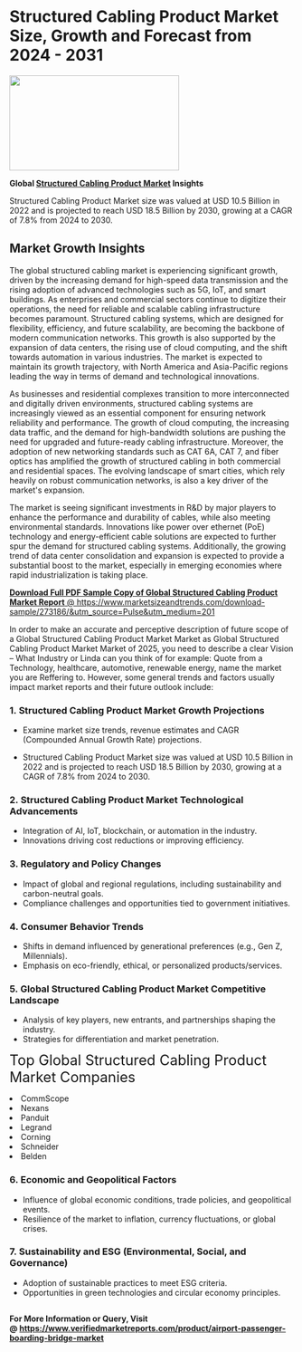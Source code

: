 <H1>Structured Cabling Product Market Size, Growth and Forecast from 2024 - 2031</H1><img class="aligncenter size-medium wp-image-584254" src="https://thirdeyenews.in/wp-content/uploads/2024/09/Global-Market-Research-300x168.jpeg" alt="" width="300" height="168" /><p><strong>Global&nbsp;<a href="https://www.marketsizeandtrends.com/download-sample/273186/&amp;utm_source=Pulse&amp;utm_medium=201">Structured Cabling Product Market</a> Insights</strong></p><p>Structured Cabling Product Market size was valued at USD 10.5 Billion in 2022 and is projected to reach USD 18.5 Billion by 2030, growing at a CAGR of 7.8% from 2024 to 2030.</p><p><h2>Market Growth Insights</h2> <p>The global structured cabling market is experiencing significant growth, driven by the increasing demand for high-speed data transmission and the rising adoption of advanced technologies such as 5G, IoT, and smart buildings. As enterprises and commercial sectors continue to digitize their operations, the need for reliable and scalable cabling infrastructure becomes paramount. Structured cabling systems, which are designed for flexibility, efficiency, and future scalability, are becoming the backbone of modern communication networks. This growth is also supported by the expansion of data centers, the rising use of cloud computing, and the shift towards automation in various industries. The market is expected to maintain its growth trajectory, with North America and Asia-Pacific regions leading the way in terms of demand and technological innovations.</p> <p><a href="#"></a></p> <p>As businesses and residential complexes transition to more interconnected and digitally driven environments, structured cabling systems are increasingly viewed as an essential component for ensuring network reliability and performance. The growth of cloud computing, the increasing data traffic, and the demand for high-bandwidth solutions are pushing the need for upgraded and future-ready cabling infrastructure. Moreover, the adoption of new networking standards such as CAT 6A, CAT 7, and fiber optics has amplified the growth of structured cabling in both commercial and residential spaces. The evolving landscape of smart cities, which rely heavily on robust communication networks, is also a key driver of the market's expansion.</p> <p>The market is seeing significant investments in R&D by major players to enhance the performance and durability of cables, while also meeting environmental standards. Innovations like power over ethernet (PoE) technology and energy-efficient cable solutions are expected to further spur the demand for structured cabling systems. Additionally, the growing trend of data center consolidation and expansion is expected to provide a substantial boost to the market, especially in emerging economies where rapid industrialization is taking place.</p> <p><a href="#"></p><p><span class=""><strong>Download Full PDF Sample Copy of Global Structured Cabling Product Market Report</strong> @ <a href="https://www.marketsizeandtrends.com/download-sample/273186/&amp;utm_source=Pulse&amp;utm_medium=201" target="_blank">https://www.marketsizeandtrends.com/download-sample/273186/&amp;utm_source=Pulse&amp;utm_medium=201</a></span></p><p>In order to make an accurate and perceptive description of future scope of a Global&nbsp;Structured Cabling Product Market Market as Global&nbsp;Structured Cabling Product Market Market of 2025, you need to describe a clear Vision &ndash; What Industry or Linda can you think of for example: Quote from a Technology, healthcare, automotive, renewable energy, name the market you are Reffering to. However, some general trends and factors usually impact market reports and their future outlook include:</p><h3>1.&nbsp;<strong>Structured Cabling Product Market Growth Projections</strong></h3><ul><li>Examine market size trends, revenue estimates and CAGR (Compounded Annual Growth Rate) projections.</li><li><p>Structured Cabling Product Market size was valued at USD 10.5 Billion in 2022 and is projected to reach USD 18.5 Billion by 2030, growing at a CAGR of 7.8% from 2024 to 2030.</p></li></ul><h3>2.&nbsp;<strong>Structured Cabling Product Market Technological Advancements</strong></h3><ul><li>Integration of AI, IoT, blockchain, or automation in the industry.</li><li>Innovations driving cost reductions or improving efficiency.</li></ul><h3>3.&nbsp;<strong>Regulatory and Policy Changes</strong></h3><ul><li>Impact of global and regional regulations, including sustainability and carbon-neutral goals.</li><li>Compliance challenges and opportunities tied to government initiatives.</li></ul><h3>4.&nbsp;<strong>Consumer Behavior Trends</strong></h3><ul><li>Shifts in demand influenced by generational preferences (e.g., Gen Z, Millennials).</li><li>Emphasis on eco-friendly, ethical, or personalized products/services.</li></ul><h3>5.&nbsp;<strong>Global Structured Cabling Product Market Competitive Landscape</strong></h3><ul><li>Analysis of key players, new entrants, and partnerships shaping the industry.</li><li>Strategies for differentiation and market penetration.</li></ul><p data-pm-slice="1 1 []"><span style="color: inherit; font-family: inherit; font-size: 25px;">Top Global Structured Cabling Product Market Companies</span></p><div class="" data-test-id=""><p><li>CommScope</li><li> Nexans</li><li> Panduit</li><li> Legrand</li><li> Corning</li><li> Schneider</li><li> Belden</li></p></div><h3>6.&nbsp;<strong>Economic and Geopolitical Factors</strong></h3><ul><li>Influence of global economic conditions, trade policies, and geopolitical events.</li><li>Resilience of the market to inflation, currency fluctuations, or global crises.</li></ul><h3>7.&nbsp;<strong>Sustainability and ESG (Environmental, Social, and Governance)</strong></h3><ul><li>Adoption of sustainable practices to meet ESG criteria.</li><li>Opportunities in green technologies and circular economy principles.</li></ul><h2><strong style="font-size: 14px;">For More Information or Query, Visit @&nbsp;</strong><a style="background-color: #ffffff; font-size: 14px;" href="https://www.marketsizeandtrends.com/report/structured-cabling-product-market/" target="_blank">https://www.verifiedmarketreports.com/product/airport-passenger-boarding-bridge-market</a></h2>
